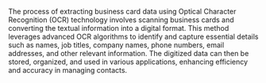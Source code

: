 
The process of extracting business card data using Optical Character Recognition (OCR) technology involves scanning business cards and converting the textual information into a digital format. This method leverages advanced OCR algorithms to identify and capture essential details such as names, job titles, company names, phone numbers, email addresses, and other relevant information. The digitized data can then be stored, organized, and used in various applications, enhancing efficiency and accuracy in managing contacts.

